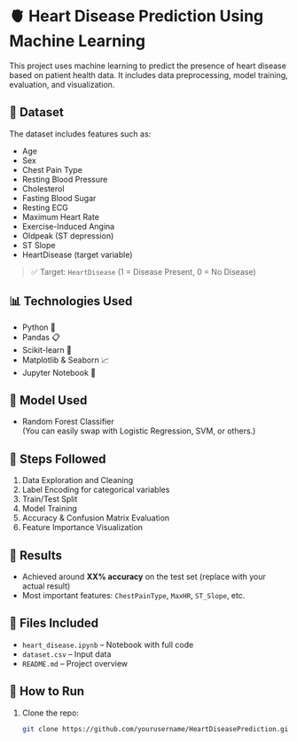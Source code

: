 # 🫀 Heart Disease Prediction Using Machine Learning

This project uses machine learning to predict the presence of heart disease based on patient health data. It includes data preprocessing, model training, evaluation, and visualization.

## 📁 Dataset

The dataset includes features such as:

- Age
- Sex
- Chest Pain Type
- Resting Blood Pressure
- Cholesterol
- Fasting Blood Sugar
- Resting ECG
- Maximum Heart Rate
- Exercise-Induced Angina
- Oldpeak (ST depression)
- ST Slope
- HeartDisease (target variable)

> ✅ Target: `HeartDisease` (1 = Disease Present, 0 = No Disease)

## 📊 Technologies Used

- Python 🐍
- Pandas 📋
- Scikit-learn 🤖
- Matplotlib & Seaborn 📈
- Jupyter Notebook 📓

## 🧠 Model Used

- Random Forest Classifier  
(You can easily swap with Logistic Regression, SVM, or others.)

## 🔧 Steps Followed

1. Data Exploration and Cleaning
2. Label Encoding for categorical variables
3. Train/Test Split
4. Model Training
5. Accuracy & Confusion Matrix Evaluation
6. Feature Importance Visualization

## 🎯 Results

- Achieved around **XX% accuracy** on the test set (replace with your actual result)
- Most important features: `ChestPainType`, `MaxHR`, `ST_Slope`, etc.

## 📁 Files Included

- `heart_disease.ipynb` – Notebook with full code
- `dataset.csv` – Input data
- `README.md` – Project overview

## 🚀 How to Run

1. Clone the repo:
   ```bash
   git clone https://github.com/yourusername/HeartDiseasePrediction.git
